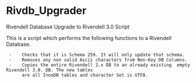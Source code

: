 # Rivdb_Upgrader
Rivendell Database Upgrade to Rivendell 3.0 Script

This is a script which performs the following functions to a Rivendell Database.

     -    Checks that it is Schema 259. It will only update that schema.
     -    Removes any non valid Ascii characters from Non-Key DB Columns.
     -    Copies the entire Rivendell 2.x DB to an already existing  empty Rivendell 3.0. DB. The new tables
          are all InnoDB tables and character Set is UTF8.
